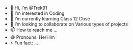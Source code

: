- 👋 Hi, I’m @Trek91
- 👀 I’m interested in Coding 
- 🌱 I’m currently learning Class 12 Cbse
- 💞️ I’m looking to collaborate on Various types of projects
- 📫 How to reach me ...
- 😄 Pronouns: He/Him
- ⚡ Fun fact: ...

<!---
Trek91/Trek91 is a ✨ special ✨ repository because its `README.md` (this file) appears on your GitHub profile.
You can click the Preview link to take a look at your changes.
--->
